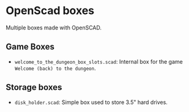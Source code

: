 # OpenScad boxes

Multiple boxes made with OpenSCAD.

## Game Boxes

* `welcome_to_the_dungeon_box_slots.scad`: Internal box for the game `Welcome (back) to the dungeon`.

## Storage boxes

* `disk_holder.scad`: Simple box used to store 3.5" hard drives.
